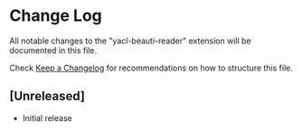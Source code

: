 # Change Log

All notable changes to the "yacl-beauti-reader" extension will be documented in this file.

Check [Keep a Changelog](http://keepachangelog.com/) for recommendations on how to structure this file.

## [Unreleased]

- Initial release